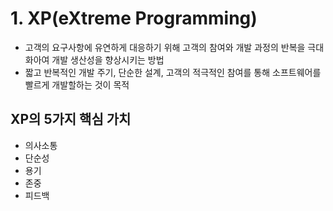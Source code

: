 # 1. XP(eXtreme Programming)
- 고객의 요구사항에 유연하게 대응하기 위해 고객의 참여와 개발 과정의 반복을 극대화아여 개발 생산성을 향상시키는 방법
- 짧고 반복적인 개발 주기, 단순한 설계, 고객의 적극적인 참여를 통해 소프트웨어를 빨르게 개발할하는 것이 목적
## XP의 5가지 핵심 가치
- 의사소통
- 단순성
- 용기
- 존중
- 피드백
